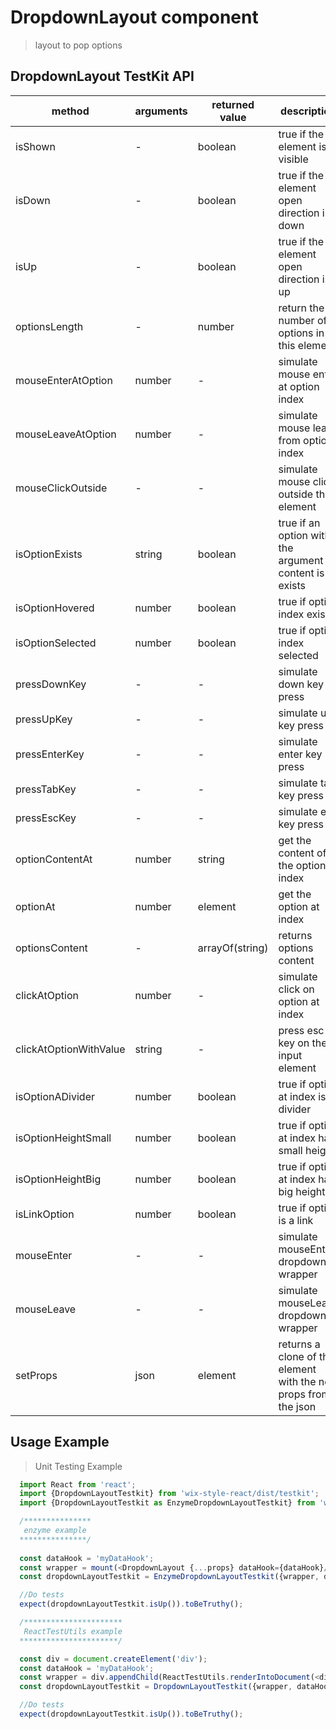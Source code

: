 # DropdownLayout component

> layout to pop options

## DropdownLayout TestKit API

| method | arguments | returned value | description |
|--------|-----------|----------------|-------------|
| isShown | - | boolean | true if the element is visible |
| isDown | - | boolean | true if the element open direction is down |
| isUp | - | boolean | true if the element open direction is up |
| optionsLength | - | number | return the number of options in this element |
| mouseEnterAtOption | number | - | simulate mouse enter at option index <number> |
| mouseLeaveAtOption | number | - | simulate mouse leave from option index <number> |
| mouseClickOutside | - | - | simulate mouse click outside the element |
| isOptionExists | string | boolean | true if an option with the argument content is exists |
| isOptionHovered | number | boolean | true if option index <number> exists |
| isOptionSelected | number | boolean | true if option index <number> selected |
| pressDownKey | - | - | simulate down key press |
| pressUpKey | - | - | simulate up key press |
| pressEnterKey | - | - | simulate enter key press |
| pressTabKey | - | - | simulate tab key press |
| pressEscKey | - | - | simulate esc key press |
| optionContentAt | number | string | get the content of the option at index <number> |
| optionAt | number | element | get the option at index <number> |
| optionsContent | - | arrayOf(string) | returns options content |
| clickAtOption | number | - | simulate click on option at index <number> |
| clickAtOptionWithValue | string | - | press esc key on the input element |
| isOptionADivider | number | boolean | true if option at index <number> is a divider |
| isOptionHeightSmall | number | boolean | true if option at index <number> has small height |
| isOptionHeightBig | number | boolean | true if option at index <number> has big height |
| isLinkOption | number | boolean | true if option is a link |
| mouseEnter | - | - | simulate mouseEnter dropdown wrapper |
| mouseLeave | - | - | simulate mouseLeave dropdown wrapper |
| setProps | json | element | returns a clone of this element with the new props from the json | 

## Usage Example

> Unit Testing Example
```javascript
  import React from 'react';
  import {DropdownLayoutTestkit} from 'wix-style-react/dist/testkit';
  import {DropdownLayoutTestkit as EnzymeDropdownLayoutTestkit} from 'wix-style-react/dist/testkit/enzyme';

  /***************
   enzyme example
  ***************/
  
  const dataHook = 'myDataHook';
  const wrapper = mount(<DropdownLayout {...props} dataHook={dataHook}/>);
  const dropdownLayoutTestkit = EnzymeDropdownLayoutTestkit({wrapper, dataHook});

  //Do tests
  expect(dropdownLayoutTestkit.isUp()).toBeTruthy();

  /**********************
   ReactTestUtils example
  **********************/

  const div = document.createElement('div');
  const dataHook = 'myDataHook';
  const wrapper = div.appendChild(ReactTestUtils.renderIntoDocument(<div><DropdownLayout {...props} dataHook={dataHook}/></div>));
  const dropdownLayoutTestkit = DropdownLayoutTestkit({wrapper, dataHook});

  //Do tests
  expect(dropdownLayoutTestkit.isUp()).toBeTruthy();
```
